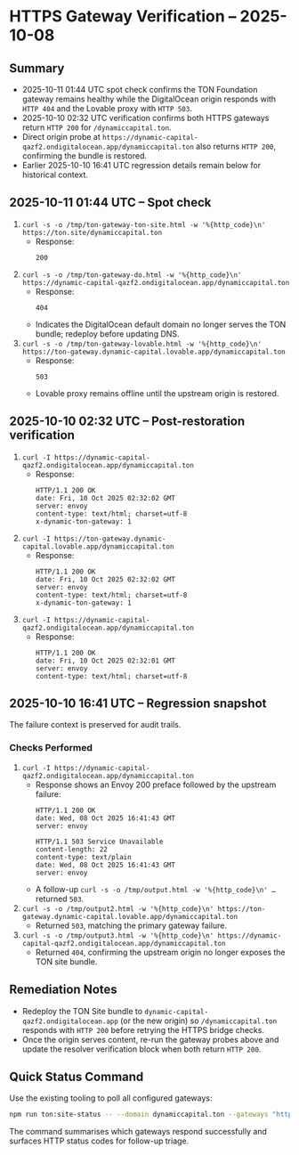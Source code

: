 # HTTPS Gateway Verification – 2025-10-08

## Summary
- 2025-10-11 01:44 UTC spot check confirms the TON Foundation gateway remains healthy while the DigitalOcean origin responds with `HTTP 404` and the Lovable proxy with `HTTP 503`.
- 2025-10-10 02:32 UTC verification confirms both HTTPS gateways return `HTTP 200` for `/dynamiccapital.ton`.
- Direct origin probe at `https://dynamic-capital-qazf2.ondigitalocean.app/dynamiccapital.ton` also returns `HTTP 200`, confirming the bundle is restored.
- Earlier 2025-10-10 16:41 UTC regression details remain below for historical context.

## 2025-10-11 01:44 UTC – Spot check

1. `curl -s -o /tmp/ton-gateway-ton-site.html -w '%{http_code}\n' https://ton.site/dynamiccapital.ton`
   - Response:
     ```
     200
     ```
2. `curl -s -o /tmp/ton-gateway-do.html -w '%{http_code}\n' https://dynamic-capital-qazf2.ondigitalocean.app/dynamiccapital.ton`
   - Response:
     ```
     404
     ```
   - Indicates the DigitalOcean default domain no longer serves the TON bundle; redeploy before updating DNS.
3. `curl -s -o /tmp/ton-gateway-lovable.html -w '%{http_code}\n' https://ton-gateway.dynamic-capital.lovable.app/dynamiccapital.ton`
   - Response:
     ```
     503
     ```
   - Lovable proxy remains offline until the upstream origin is restored.

## 2025-10-10 02:32 UTC – Post-restoration verification

1. `curl -I https://dynamic-capital-qazf2.ondigitalocean.app/dynamiccapital.ton`
   - Response:
     ```
     HTTP/1.1 200 OK
     date: Fri, 10 Oct 2025 02:32:02 GMT
     server: envoy
     content-type: text/html; charset=utf-8
     x-dynamic-ton-gateway: 1
     ```
2. `curl -I https://ton-gateway.dynamic-capital.lovable.app/dynamiccapital.ton`
   - Response:
     ```
     HTTP/1.1 200 OK
     date: Fri, 10 Oct 2025 02:32:02 GMT
     server: envoy
     content-type: text/html; charset=utf-8
     x-dynamic-ton-gateway: 1
     ```
3. `curl -I https://dynamic-capital-qazf2.ondigitalocean.app/dynamiccapital.ton`
   - Response:
     ```
     HTTP/1.1 200 OK
     date: Fri, 10 Oct 2025 02:32:01 GMT
     server: envoy
     content-type: text/html; charset=utf-8
     ```

## 2025-10-10 16:41 UTC – Regression snapshot

The failure context is preserved for audit trails.

### Checks Performed
1. `curl -I https://dynamic-capital-qazf2.ondigitalocean.app/dynamiccapital.ton`
   - Response shows an Envoy 200 preface followed by the upstream failure:
     ```
     HTTP/1.1 200 OK
     date: Wed, 08 Oct 2025 16:41:43 GMT
     server: envoy

     HTTP/1.1 503 Service Unavailable
     content-length: 22
     content-type: text/plain
     date: Wed, 08 Oct 2025 16:41:43 GMT
     server: envoy
     ```
   - A follow-up `curl -s -o /tmp/output.html -w '%{http_code}\n' …` returned `503`.
2. `curl -s -o /tmp/output2.html -w '%{http_code}\n' https://ton-gateway.dynamic-capital.lovable.app/dynamiccapital.ton`
   - Returned `503`, matching the primary gateway failure.
3. `curl -s -o /tmp/output3.html -w '%{http_code}\n' https://dynamic-capital-qazf2.ondigitalocean.app/dynamiccapital.ton`
   - Returned `404`, confirming the upstream origin no longer exposes the TON site bundle.

## Remediation Notes
- Redeploy the TON Site bundle to `dynamic-capital-qazf2.ondigitalocean.app` (or the new origin) so `/dynamiccapital.ton` responds with `HTTP 200` before retrying the HTTPS bridge checks.
- Once the origin serves content, re-run the gateway probes above and update the resolver verification block when both return `HTTP 200`.

## Quick Status Command

Use the existing tooling to poll all configured gateways:

```bash
npm run ton:site-status -- --domain dynamiccapital.ton --gateways "https://dynamic-capital-qazf2.ondigitalocean.app,https://ton-gateway.dynamic-capital.lovable.app"
```

The command summarises which gateways respond successfully and surfaces HTTP status codes for follow-up triage.
